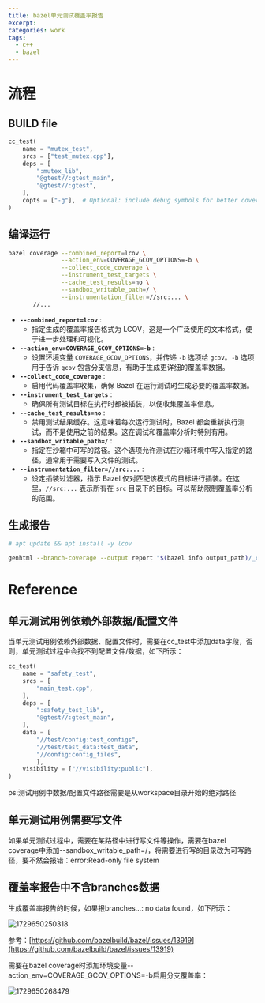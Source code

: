 ```yaml
---
title: bazel单元测试覆盖率报告
excerpt: 
categories: work
tags:
  - c++
  - bazel
---
```

# 流程

## BUILD file

```python
cc_test(
    name = "mutex_test",
    srcs = ["test_mutex.cpp"],
    deps = [
        ":mutex_lib",
        "@gtest//:gtest_main",
        "@gtest//:gtest",
    ],
    copts = ["-g"],  # Optional: include debug symbols for better coverage report
)
```

## 编译运行

```bash
bazel coverage --combined_report=lcov \
               --action_env=COVERAGE_GCOV_OPTIONS=-b \
               --collect_code_coverage \
               --instrument_test_targets \
               --cache_test_results=no \
               --sandbox_writable_path=/ \
               --instrumentation_filter=//src:... \
       //...
```

* **`--combined_report=lcov`** :
  * 指定生成的覆盖率报告格式为 LCOV，这是一个广泛使用的文本格式，便于进一步处理和可视化。
* **`--action_env=COVERAGE_GCOV_OPTIONS=-b`** :
  * 设置环境变量 `COVERAGE_GCOV_OPTIONS`，并传递 `-b` 选项给 `gcov`。`-b` 选项用于告诉 `gcov` 包含分支信息，有助于生成更详细的覆盖率数据。
* **`--collect_code_coverage`** :
  * 启用代码覆盖率收集，确保 Bazel 在运行测试时生成必要的覆盖率数据。
* **`--instrument_test_targets`** :
  * 确保所有测试目标在执行时都被插装，以便收集覆盖率信息。
* **`--cache_test_results=no`** :
  * 禁用测试结果缓存。这意味着每次运行测试时，Bazel 都会重新执行测试，而不是使用之前的结果。这在调试和覆盖率分析时特别有用。
* **`--sandbox_writable_path=/`** :
  * 指定在沙箱中可写的路径。这个选项允许测试在沙箱环境中写入指定的路径，通常用于需要写入文件的测试。
* **`--instrumentation_filter=//src:...`** :
  * 设定插装过滤器，指示 Bazel 仅对匹配该模式的目标进行插装。在这里，`//src:...` 表示所有在 `src` 目录下的目标。可以帮助限制覆盖率分析的范围。

## 生成报告

```bash
# apt update && apt install -y lcov

genhtml --branch-coverage --output report "$(bazel info output_path)/_coverage/_coverage_report.dat"
```

# Reference

## 单元测试用例依赖外部数据/配置文件

当单元测试用例依赖外部数据、配置文件时，需要在cc_test中添加data字段，否则，单元测试过程中会找不到配置文件/数据，如下所示：

```python
cc_test(
    name = "safety_test",
    srcs = [
        "main_test.cpp",
    ],
    deps = [
        ":safety_test_lib",
        "@gtest//:gtest_main",
    ],
    data = [
        "//test/config:test_configs",
        "//test/test_data:test_data",
        "//config:config_files",
        ],
    visibility = ["//visibility:public"],
)
```

ps:测试用例中数据/配置文件路径需要是从workspace目录开始的绝对路径

## 单元测试用例需要写文件

如果单元测试过程中，需要在某路径中进行写文件等操作，需要在bazel coverage中添加--sandbox_writable_path=/，将需要进行写的目录改为可写路径，要不然会报错：error:Read-only file system

## 覆盖率报告中不含branches数据

生成覆盖率报告的时候，如果报branches...: no data found，如下所示：

![1729650250318](https://manchey.github.io/assets/image/2024-10-22-bazel单元测试覆盖率报告/1729650250318.png)

参考：[https://github.com/bazelbuild/bazel/issues/13919](https://github.com/bazelbuild/bazel/issues/13919)

需要在bazel coverage时添加环境变量--action_env=COVERAGE_GCOV_OPTIONS=-b启用分支覆盖率：

![1729650268479](https://manchey.github.io/assets/image/2024-10-22-bazel单元测试覆盖率报告/1729650268479.png)
